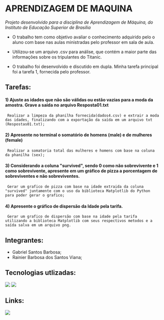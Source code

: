 # APRENDIZAGEM DE MAQUINA

*Projeto desenvolvido para a disciplina de Aprendizagem de Máquina, do Instituto de Educação Superior de Brasília* 


  * O trabalho tem como objetivo avaliar o conhecimento adquirido pelo o aluno com base nas aulas ministradas pelo professor em sala de aula.
    
  * Utilizou-se um arquivo .csv para análise, que contém a maior parte das informações sobre os tripulantes do Titanic.

  * O trabalho foi desenvolvido e discutido em dupla. Minha tarefa principal foi a tarefa 1, fornecida pelo professor.
    

## Tarefas:

<div>
 
  #### 1) Ajuste as idades que não são válidas ou estão vazias para a moda da amostra. Grave a saída no arquivo Resposta01.txt
  
     Realizar a limpeza da phanilha fornecida(dados4.csv) e extrair a moda das idades, finalizando com a exportação da saída em um arquivo txt (Respostas01.txt);
    
  #### 2) Apresente no terminal o somatório de homens (male) e de mulheres (female)
     Realizar a somatoria total das mulheres e homens com base na coluna da phanilha (sex);
    
 #### 3) Considerando a coluna "survived", sendo 0 como não sobrevivente e 1 como sobrevivente, apresente em um gráfico de pizza a porcentagem de sobreviventes e não sobreviventes.
     Gerar um grafico de pizza com base na idade extraida da coluna "survived" juntamente com o uso da biblioteca Matplotlib do Python para poder gerar o grafico;
     
 #### 4) Apresente o gráfico de dispersão da Idade pela tarifa.
     Gerar um grafico de dispersão com base na idade pela tarifa utilizando a biblioteca Matplotlib com seus respectivos metodos e a saída salva em um arquivo png.
     
</div>

## Integrantes:

* Gabriel Santos Barbosa;
* Rainier Barbosa dos Santos Viana;

## Tecnologias utlizadas:

<div>
 <img src=	"https://img.shields.io/badge/Python-3776AB?style=for-the-badge&logo=python&logoColor=white">
 <img src=	"https://img.shields.io/badge/pandas-150458.svg?style=for-the-badge&logo=pandas&logoColor=white">
</div>

## Links:
<div>
  <a href="https://colab.research.google.com/drive/1JrkXJU55H6OwcoOFgCrmnKXiuJtvZ-VD#scrollTo=qLptC73Asm8B"><img src="https://img.shields.io/badge/Colab-F9AB00?style=for-the-badge&logo=googlecolab&color=525252"></a>
</div>
